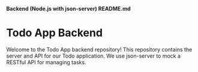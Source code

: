 **Backend (Node.js with json-server) README.md**

# Todo App Backend

Welcome to the Todo App backend repository! This repository contains the server and API for our Todo application. We use json-server to mock a RESTful API for managing tasks.